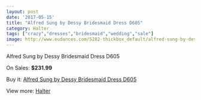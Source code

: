 ```yaml
---
layout: post
date: '2017-05-15'
title: "Alfred Sung by Dessy Bridesmaid Dress D605"
category: Halter
tags: ["crazy","dresses","bridesmaid","wedding","sale"]
image: http://www.eudances.com/5282-thickbox_default/alfred-sung-by-dessy-bridesmaid-dress-d605.jpg
---
```

Alfred Sung by Dessy Bridesmaid Dress D605

On Sales: **$231.99**
<a href="https://www.eudances.com/en/halter/1782-alfred-sung-by-dessy-bridesmaid-dress-d605.html"><amp-img layout="responsive" width="600" height="600" src="//www.eudances.com/5282-thickbox_default/alfred-sung-by-dessy-bridesmaid-dress-d605.jpg" alt="Alfred Sung by Dessy Bridesmaid Dress D605 0" /></a>
<a href="https://www.eudances.com/en/halter/1782-alfred-sung-by-dessy-bridesmaid-dress-d605.html"><amp-img layout="responsive" width="600" height="600" src="//www.eudances.com/5283-thickbox_default/alfred-sung-by-dessy-bridesmaid-dress-d605.jpg" alt="Alfred Sung by Dessy Bridesmaid Dress D605 1" /></a>

Buy it: [Alfred Sung by Dessy Bridesmaid Dress D605](https://www.eudances.com/en/halter/1782-alfred-sung-by-dessy-bridesmaid-dress-d605.html "Alfred Sung by Dessy Bridesmaid Dress D605")

View more: [Halter](https://www.eudances.com/en/19-halter "Halter")